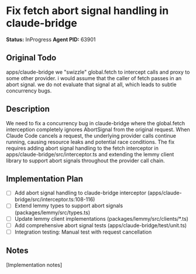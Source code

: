 # Fix fetch abort signal handling in claude-bridge
**Status:** InProgress
**Agent PID:** 63901

## Original Todo
apps/claude-bridge we "swizzle" global.fetch to intercept calls and proxy to some other provider. i would assume that the caller of fetch passes in an abort signal. we do not evaluate that signal at all, which leads to subtle concurrency bugs.

## Description
We need to fix a concurrency bug in claude-bridge where the global.fetch interception completely ignores AbortSignal from the original request. When Claude Code cancels a request, the underlying provider calls continue running, causing resource leaks and potential race conditions. The fix requires adding abort signal handling to the fetch interceptor in apps/claude-bridge/src/interceptor.ts and extending the lemmy client library to support abort signals throughout the provider call chain.

## Implementation Plan
- [ ] Add abort signal handling to claude-bridge interceptor (apps/claude-bridge/src/interceptor.ts:108-116)
- [ ] Extend lemmy types to support abort signals (packages/lemmy/src/types.ts)
- [ ] Update lemmy client implementations (packages/lemmy/src/clients/*.ts)
- [ ] Add comprehensive abort signal tests (apps/claude-bridge/test/unit.ts)
- [ ] Integration testing: Manual test with request cancellation

## Notes
[Implementation notes]